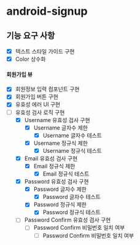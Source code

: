 # android-signup

## 기능 요구 사항
- [x] 텍스트 스타일 가이드 구현
- [x] Color 상수화

#### 회원가입 뷰
- [x] 회원정보 입력 컴포넌트 구현
- [x] 회원가입 버튼 구현
- [x] 유효성 에러 UI 구현
- [ ] 유효성 검사 로직 구현
  - [x] Username 유효성 검사 구현
    - [x] Username 글자수 제한
      - [x] Username 글자수 테스트
    - [x] Username 정규식 제한
      - [x] Username 정규식 테스트
  - [x] Email 유효성 검사 구현
    - [x] Email 정규식 제한
      - [x] Email 정규식 테스트
  - [x] Password 유효성 검사 구현
    - [x] Password 글자수 제한
      - [x] Password 글자수 테스트
    - [x] Password 정규식 제한
      - [x] Password 정규식 테스트
  - [ ] Password Confirm 유효성 검사 구현
    - [ ] Password Confirm 비밀번호 일치 여부
      - [ ] Password Confirm 비밀번호 일치 여부

